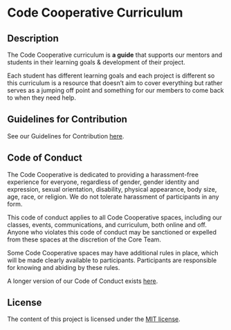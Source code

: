 # Code Cooperative Curriculum

## Description

The Code Cooperative curriculum is **a guide** that supports our mentors and students in their learning goals & development of their project.

Each student has different learning goals and each project is different so this curriculum is a resource that doesn’t aim to cover everything but rather serves as a jumping off point and something for our members to come back to when they need help.

## Guidelines for Contribution

See our Guidelines for Contribution [here](CONTRIBUTING.md).

## Code of Conduct

The Code Cooperative is dedicated to providing a harassment-free experience for everyone, regardless of gender, gender identity and expression, sexual orientation, disability, physical appearance, body size, age, race, or religion. We do not tolerate harassment of participants in any form.

This code of conduct applies to all Code Cooperative spaces, including our classes, events, communications, and curriculum, both online and off. Anyone who violates this code of conduct may be sanctioned or expelled from these spaces at the discretion of the Core Team.

Some Code Cooperative spaces may have additional rules in place, which will be made clearly available to participants. Participants are responsible for knowing and abiding by these rules.

A longer version of our Code of Conduct exists [here](CODE_OF_CONDUCT.md).

## License

The content of this project is licensed under the [MIT license](https://opensource.org/licenses/mit-license.php).
